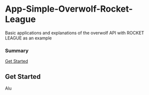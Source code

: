 # App-Simple-Overwolf-Rocket-League
Basic applications and explanations of the overwolf API with ROCKET LEAGUE as an example


### Summary
[Get Started](#get-started)








## Get Started
Alu
